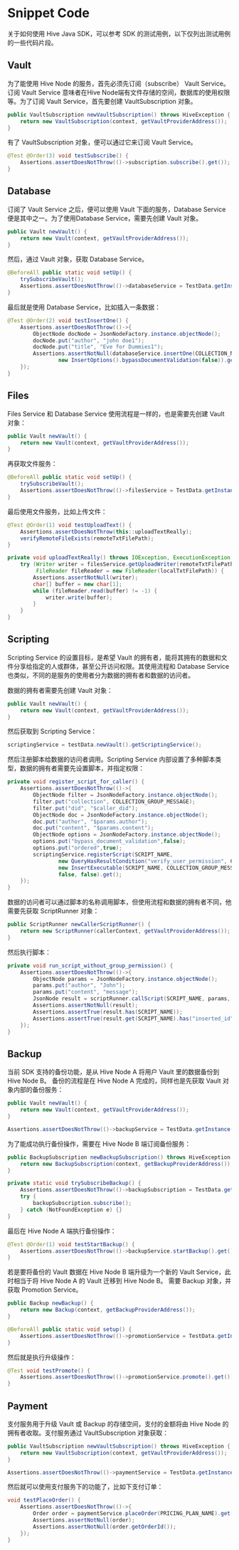 # Snippet Code

关于如何使用 Hive Java SDK，可以参考 SDK 的测试用例，以下仅列出测试用例的一些代码片段。

## Vault

为了能使用 Hive Node 的服务，首先必须先订阅（subscribe） Vault Service。订阅 Vault Service 意味者在Hive Node端有文件存储的空间，数据库的使用权限等。为了订阅 Vault Service，首先要创建 VaultSubscription 对象。

```java
public VaultSubscription newVaultSubscription() throws HiveException {
    return new VaultSubscription(context, getVaultProviderAddress());
}
```

有了 VaultSubscription 对象，便可以通过它来订阅 Vault Service。

```java
@Test @Order(3) void testSubscribe() {
    Assertions.assertDoesNotThrow(()->subscription.subscribe().get());
}
```

## Database

订阅了 Vault Service 之后，便可以使用 Vault 下面的服务，Database Service 便是其中之一。为了使用Database Service，需要先创建 Vault 对象。

```java
public Vault newVault() {
    return new Vault(context, getVaultProviderAddress());
}
```

然后，通过 Vault 对象，获取 Database Service。

```java
@BeforeAll public static void setUp() {
    trySubscribeVault();
    Assertions.assertDoesNotThrow(()->databaseService = TestData.getInstance().newVault().getDatabaseService());
}
```

最后就是使用 Database Service，比如插入一条数据：

```java
@Test @Order(2) void testInsertOne() {
    Assertions.assertDoesNotThrow(()->{
        ObjectNode docNode = JsonNodeFactory.instance.objectNode();
        docNode.put("author", "john doe1");
        docNode.put("title", "Eve for Dummies1");
        Assertions.assertNotNull(databaseService.insertOne(COLLECTION_NAME, docNode,
                new InsertOptions().bypassDocumentValidation(false)).get());
    });
}
```

## Files

Files Service 和 Database Service 使用流程是一样的，也是需要先创建 Vault 对象：

```java
public Vault newVault() {
    return new Vault(context, getVaultProviderAddress());
}
```

再获取文件服务：

```java
@BeforeAll public static void setUp() {
    trySubscribeVault();
    Assertions.assertDoesNotThrow(()->filesService = TestData.getInstance().newVault().getFilesService());
}
```

最后使用文件服务，比如上传文件：

```java
@Test @Order(1) void testUploadText() {
    Assertions.assertDoesNotThrow(this::uploadTextReally);
    verifyRemoteFileExists(remoteTxtFilePath);
}

private void uploadTextReally() throws IOException, ExecutionException, InterruptedException {
    try (Writer writer = filesService.getUploadWriter(remoteTxtFilePath).get();
         FileReader fileReader = new FileReader(localTxtFilePath)) {
        Assertions.assertNotNull(writer);
        char[] buffer = new char[1];
        while (fileReader.read(buffer) != -1) {
            writer.write(buffer);
        }
    }
}
```

## Scripting

Scripting Service 的设置目标，是希望 Vault 的拥有者，能将其拥有的数据和文件分享给指定的人或群体，甚至公开访问权限。其使用流程和 Database Service 也类似，不同的是服务的使用者分为数据的拥有者和数据的访问者。

数据的拥有者需要先创建 Vault 对象：

```java
public Vault newVault() {
    return new Vault(context, getVaultProviderAddress());
}
```

然后获取到 Scripting Service：

```java
scriptingService = testData.newVault().getScriptingService();
```

然后注册脚本给数据的访问者调用。Scripting Service 内部设置了多种脚本类型，数据的拥有者需要先设置脚本，并指定权限：

```java
private void register_script_for_caller() {
    Assertions.assertDoesNotThrow(()->{
        ObjectNode filter = JsonNodeFactory.instance.objectNode();
        filter.put("collection", COLLECTION_GROUP_MESSAGE);
        filter.put("did", "$caller_did");
        ObjectNode doc = JsonNodeFactory.instance.objectNode();
        doc.put("author", "$params.author");
        doc.put("content", "$params.content");
        ObjectNode options = JsonNodeFactory.instance.objectNode();
        options.put("bypass_document_validation",false);
        options.put("ordered",true);
        scriptingService.registerScript(SCRIPT_NAME,
                new QueryHasResultCondition("verify_user_permission", COLLECTION_GROUP, filter),
                new InsertExecutable(SCRIPT_NAME, COLLECTION_GROUP_MESSAGE, doc, options),
                false, false).get();
    });
}
```

数据的访问者可以通过脚本的名称调用脚本，但使用流程和数据的拥有者不同，他需要先获取 ScriptRunner 对象：

```java
public ScriptRunner newCallerScriptRunner() {
    return new ScriptRunner(callerContext, getVaultProviderAddress());
}
```

然后执行脚本：

```java
private void run_script_without_group_permission() {
    Assertions.assertDoesNotThrow(()->{
        ObjectNode params = JsonNodeFactory.instance.objectNode();
        params.put("author", "John");
        params.put("content", "message");
        JsonNode result = scriptRunner.callScript(SCRIPT_NAME, params, targetDid, appDid, JsonNode.class).get();
        Assertions.assertNotNull(result);
        Assertions.assertTrue(result.has(SCRIPT_NAME));
        Assertions.assertTrue(result.get(SCRIPT_NAME).has("inserted_id"));
    });
}
```

## Backup

当前 SDK 支持的备份功能，是从 Hive Node A 将用户 Vault 里的数据备份到 Hive Node B。
备份的流程是在 Hive Node A 完成的，同样也是先获取 Vault 对象内部的备份服务：

```java
public Vault newVault() {
    return new Vault(context, getVaultProviderAddress());
}

Assertions.assertDoesNotThrow(()->backupService = TestData.getInstance().getBackupService());
```

为了能成功执行备份操作，需要在 Hive Node B 端订阅备份服务：

```java
public BackupSubscription newBackupSubscription() throws HiveException {
    return new BackupSubscription(context, getBackupProviderAddress());
}

private static void trySubscribeBackup() {
    Assertions.assertDoesNotThrow(()->backupSubscription = TestData.getInstance().newBackupSubscription());
    try {
        backupSubscription.subscribe();
    } catch (NotFoundException e) {}
}
```

最后在 Hive Node A 端执行备份操作：

```java
@Test @Order(1) void testStartBackup() {
    Assertions.assertDoesNotThrow(()->backupService.startBackup().get());
}
```

若是要将备份的 Vault 数据在 Hive Node B 端升级为一个新的 Vault Service，此时相当于将 Hive Node A 的 Vault 迁移到 Hive Node B。
需要 Backup 对象，并获取 Promotion Service。

```java
public Backup newBackup() {
    return new Backup(context, getBackupProviderAddress());
}

@BeforeAll public static void setup() {
    Assertions.assertDoesNotThrow(()->promotionService = TestData.getInstance().newBackup().getPromotionService());
}
```

然后就是执行升级操作：

```java
@Test void testPromote() {
    Assertions.assertDoesNotThrow(()->promotionService.promote().get());
}
```

## Payment

支付服务用于升级 Vault 或 Backup 的存储空间，支付的金额将由 Hive Node 的拥有者收取。支付服务通过 VaultSubscription 对象获取：

```java
public VaultSubscription newVaultSubscription() throws HiveException {
    return new VaultSubscription(context, getVaultProviderAddress());
}

Assertions.assertDoesNotThrow(()->paymentService = TestData.getInstance().newVaultSubscription());
```

然后就可以使用支付服务下的功能了，比如下支付订单：

```java
void testPlaceOrder() {
    Assertions.assertDoesNotThrow(()->{
        Order order = paymentService.placeOrder(PRICING_PLAN_NAME).get();
        Assertions.assertNotNull(order);
        Assertions.assertNotNull(order.getOrderId());
    });
}
```

